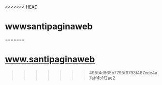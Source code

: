 <<<<<<< HEAD
# wwwsantipaginaweb
=======
# www.santipaginaweb
>>>>>>> 495f4d865b7795f9793f487ede4a7aff4b1f2ae2
